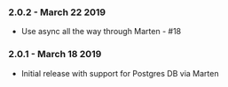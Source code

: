 ### 2.0.2 - March 22 2019
* Use async all the way through Marten - #18

### 2.0.1 - March 18 2019
* Initial release with support for Postgres DB via Marten

